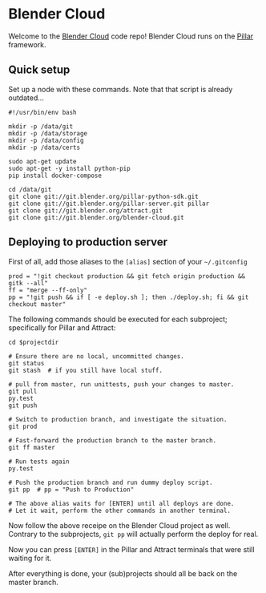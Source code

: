 # Blender Cloud

Welcome to the [Blender Cloud](https://cloud.blender.org) code repo!
Blender Cloud runs on the [Pillar](https://pillarframework.org) framework.

## Quick setup
Set up a node with these commands. Note that that script is already outdated...

```
#!/usr/bin/env bash

mkdir -p /data/git
mkdir -p /data/storage
mkdir -p /data/config
mkdir -p /data/certs

sudo apt-get update
sudo apt-get -y install python-pip
pip install docker-compose

cd /data/git
git clone git://git.blender.org/pillar-python-sdk.git
git clone git://git.blender.org/pillar-server.git pillar
git clone git://git.blender.org/attract.git
git clone git://git.blender.org/blender-cloud.git
```

## Deploying to production server

First of all, add those aliases to the `[alias]` section of your `~/.gitconfig`

```
prod = "!git checkout production && git fetch origin production && gitk --all"
ff = "merge --ff-only"
pp = "!git push && if [ -e deploy.sh ]; then ./deploy.sh; fi && git checkout master"
```

The following commands should be executed for each subproject; specifically for
Pillar and Attract:

```
cd $projectdir

# Ensure there are no local, uncommitted changes.
git status
git stash  # if you still have local stuff.

# pull from master, run unittests, push your changes to master.
git pull
py.test
git push

# Switch to production branch, and investigate the situation.
git prod

# Fast-forward the production branch to the master branch.
git ff master

# Run tests again
py.test

# Push the production branch and run dummy deploy script.
git pp  # pp = "Push to Production"

# The above alias waits for [ENTER] until all deploys are done.
# Let it wait, perform the other commands in another terminal.
```

Now follow the above receipe on the Blender Cloud project as well.
Contrary to the subprojects, `git pp` will actually perform the deploy
for real.

Now you can press `[ENTER]` in the Pillar and Attract terminals that
were still waiting for it.

After everything is done, your (sub)projects should all be back on
the master branch.
